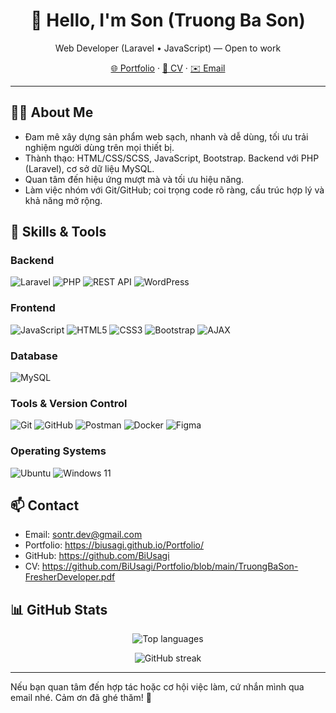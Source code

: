 <div align="center">

# 👋 Hello, I'm Son (Truong Ba Son)

Web Developer (Laravel • JavaScript) — Open to work

[🌐 Portfolio](https://biusagi.github.io/Portfolio/) · [📄 CV](https://github.com/BiUsagi/Portfolio/blob/main/TruongBaSon-FresherDeveloper.pdf) · [✉️ Email](mailto:sontr.dev@gmail.com)

</div>

---

## 🧑‍💻 About Me

- Đam mê xây dựng sản phẩm web sạch, nhanh và dễ dùng, tối ưu trải nghiệm người dùng trên mọi thiết bị.
- Thành thạo: HTML/CSS/SCSS, JavaScript, Bootstrap. Backend với PHP (Laravel), cơ sở dữ liệu MySQL.
- Quan tâm đến hiệu ứng mượt mà và tối ưu hiệu năng.
- Làm việc nhóm với Git/GitHub; coi trọng code rõ ràng, cấu trúc hợp lý và khả năng mở rộng.

## 🧰 Skills & Tools

### Backend

<p>
    <img alt="Laravel" src="https://img.shields.io/badge/Laravel-FF2D20?style=for-the-badge&logo=laravel&logoColor=white" />
    <img alt="PHP" src="https://img.shields.io/badge/PHP-777BB4?style=for-the-badge&logo=php&logoColor=white" />
    <img alt="REST API" src="https://img.shields.io/badge/REST%20API-005571?style=for-the-badge" />
    <img alt="WordPress" src="https://img.shields.io/badge/WordPress-21759B?style=for-the-badge&logo=wordpress&logoColor=white" />
</p>

### Frontend

<p>
    <img alt="JavaScript" src="https://img.shields.io/badge/JavaScript-F7DF1E?style=for-the-badge&logo=javascript&logoColor=222" />
    <img alt="HTML5" src="https://img.shields.io/badge/HTML5-E34F26?style=for-the-badge&logo=html5&logoColor=white" />
    <img alt="CSS3" src="https://img.shields.io/badge/CSS3-1572B6?style=for-the-badge&logo=css3&logoColor=white" />
    <img alt="Bootstrap" src="https://img.shields.io/badge/Bootstrap-7952B3?style=for-the-badge&logo=bootstrap&logoColor=white" />
    <img alt="AJAX" src="https://img.shields.io/badge/AJAX-2D9CDB?style=for-the-badge" />
</p>

### Database

<p>
    <img alt="MySQL" src="https://img.shields.io/badge/MySQL-4479A1?style=for-the-badge&logo=mysql&logoColor=white" />
</p>

### Tools & Version Control

<p>
    <img alt="Git" src="https://img.shields.io/badge/Git-F05032?style=for-the-badge&logo=git&logoColor=white" />
    <img alt="GitHub" src="https://img.shields.io/badge/GitHub-181717?style=for-the-badge&logo=github&logoColor=white" />
    <img alt="Postman" src="https://img.shields.io/badge/Postman-FF6C37?style=for-the-badge&logo=postman&logoColor=white" />
    <img alt="Docker" src="https://img.shields.io/badge/Docker-2496ED?style=for-the-badge&logo=docker&logoColor=white" />
    <img alt="Figma" src="https://img.shields.io/badge/Figma-F24E1E?style=for-the-badge&logo=figma&logoColor=white" />
</p>

### Operating Systems

<p>
    <img alt="Ubuntu" src="https://img.shields.io/badge/Ubuntu-E95420?style=for-the-badge&logo=ubuntu&logoColor=white" />
    <img alt="Windows 11" src="https://img.shields.io/badge/Windows%2011-0078D4?style=for-the-badge&logo=windows11&logoColor=white" />
</p>

## 📫 Contact

- Email: sontr.dev@gmail.com
- Portfolio: https://biusagi.github.io/Portfolio/
- GitHub: https://github.com/BiUsagi
- CV: https://github.com/BiUsagi/Portfolio/blob/main/TruongBaSon-FresherDeveloper.pdf

## 📊 GitHub Stats

<div align="center">
<p>
  <img src="https://github-readme-stats.vercel.app/api/top-langs/?username=BiUsagi&layout=compact&theme=tokyonight&hide_border=true" alt="Top languages" />
</p>
  <img src="https://streak-stats.demolab.com?user=BiUsagi&theme=tokyonight&hide_border=true" alt="GitHub streak" />
</div>

---

Nếu bạn quan tâm đến hợp tác hoặc cơ hội việc làm, cứ nhắn mình qua email nhé. Cảm ơn đã ghé thăm! 🚀
